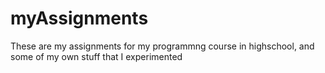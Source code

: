 # myAssignments
These are my assignments for my programmng course in highschool, and some of my own stuff that I experimented
